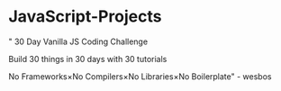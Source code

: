 # JavaScript-Projects

"
30 Day Vanilla JS Coding Challenge

Build 30 things in 30 days with 30 tutorials

No Frameworks×No Compilers×No Libraries×No Boilerplate" - wesbos
